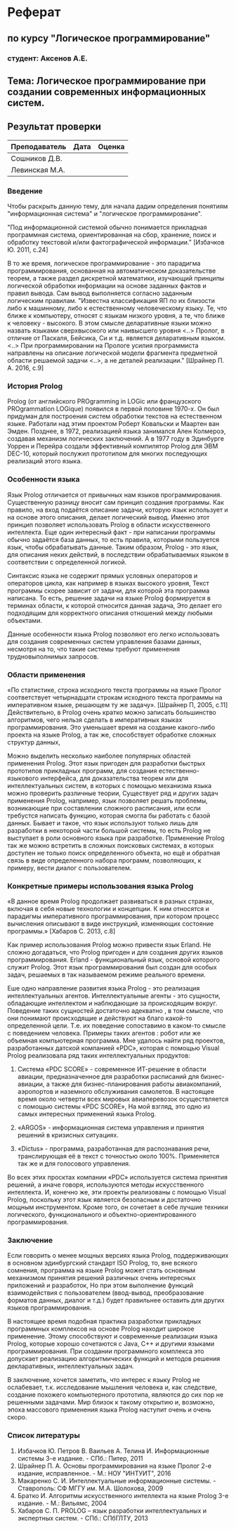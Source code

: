 # Реферат
## по курсу "Логическое программирование"

### студент: Аксенов А.Е.

## Тема: Логическое программирование при создании современных информационных систем.

## Результат проверки

| Преподаватель     | Дата         |  Оценка       |
|-------------------|--------------|---------------|
| Сошников Д.В. |              |               |
| Левинская М.А.|              |               |

### Введение

Чтобы раскрыть данную тему, для начала дадим определения понятиям "информационная система" и "логическое программирование". 

"Под информационной системой обычно понимается прикладная программная система, ориентированная на сбор, хранение, 
поиск и обработку текстовой и/или фактографической информации." [Избачков Ю. 2011, с.24]

В то же время, логическое программирование - это парадигма программирования, основанная на автоматическом доказательстве теорем, а также раздел дискретной
математики, изучающий принципы логической обработки информации на основе заданных фактов и правил вывода. Сам вывод выполняется согласно заданным
логическим правилам. "Известна классификация ЯП по их близости либо к машинному, либо к естественному человеческому языку. Те, что ближе к компьютеру, 
относят с языкам низкого уровня, а те, что ближе к человеку - высокого. В этом смысле деларативные языки можно назвать языками сверхвысокого или наивысшего 
уровня <..> Пролог, в отличие от Паскаля, Бейсика, Си и т.д. является деларативным языком. <..> При программировании на Прологе усилия программиста направлены 
на описание логической модели фрагмента предметной области решаемой задачи <..>, а не деталей реализации." [Шрайнер П. А. 2016, с.9]

### История Prolog

Prolog (от английского PROgramming in LOGic или французского PROgrammation LOGique) появился в первой половине 1970-х. Он был придуман для построения систем
обработки текстов на естественном языке. Работали над этим проектом Роберт Ковальски и Маартен ван Эмден. Позднее, в 1972, реализацией языка занимался Ален 
Колмероэ, создавая механизм логических заключений. А в 1977 году в Эдинбурге Уоррен и Перейра создали эффективный компилятор Prolog для ЭВМ DEC-10,
который послужил прототипом для многих последующих реализаций этого языка.

### Особенности языка

Язык Prolog отличается от привычных нам языков программирования. Существенную разницу вносит сам принцип создания программы. Как правило,
на вход подаётся описание задачи, которую язык использует и на основе этого описания, делает логический вывод. Именно этот принцип позволяет
использовать Prolog в области искусственного интеллекта. Еще один интересный факт - при написании программы обычно задаётся база
данных, то есть правила, которыми пользуется язык, чтобы обрабатывать данные. Таким образом, Prolog - это язык, для описания неких
действий, в последствии обрабатываемых языком в соответствии с определенной логикой.

Синтаксис языка не содержит прямых условных операторов и операторов цикла, как например в языках высокого уровня, Текст программы скорее зависит
от задачи, для которой эта программа написана. То есть, решение задачи на языке Prolog формируется в терминах области, к которой относится данная
задача, Это делает его подходящим для корректного описания отношений между любыми объектами.

Данные особенности языка Prolog позволяют его легко использовать для создания современных систем управления базами данных, несмотря на то, что
такие системы требуют применения трудновыполнимых запросов.

### Области применения

«По статистике, строка исходного текста программы на языке Пролог соответствует четырнадцати строкам исходного текста программы на
императивном языке, решающем ту же задачу». [Шрайнер П, 2005, с.11] Действительно, в Prolog очень кратко можно записать большинство алгоритмов,
чего нельзя сделать в императивных языках программирования. Это уменьшает время на создание какого-либо проекта на языке Prolog, а так же, способствует
обработке сложных структур данных,

Можно выделить несколько наиболее популярных областей применения Prolog. Этот язык пригоден для разработки быстрых прототипов прикладных
программ, для создания естественно-языкового интерфейса, для доказательства теорем или для интеллектуальных систем, в которых с помощью механизма
языка можно проверить различные теории, Существует ряд и других задач применения Prolog, например, язык позволяет решать проблемы, возникающие
при составлении сложного расписания, или если требустся написать функцию, которая смогла бы работать с базой данных. Бывает и такое, что язык
используют только лишь для разработки в некоторой части большой системы, то есть Prolog не выступает в роли основного языка при разработке. Применение
Prolog так же можно встретить в сложных поисковых системах, в которых доступен не только поиск определенного объекта, но ещё и обратная связь в 
виде определенного набора программ, позволяющих, к примеру, вести диалог с пользователем.

### Конкретные примеры использования языка Prolog

«В данное время Prolog продолжает развиваться в разных странах, включая в себя новые технологии и концепции. К ним относятся и парадигмы
императивного программирования, при котором процесс вычисления описывают в виде инструкций, изменяющих состояние программы.» [Хабаров С. 2013, с.8]

Как пример использования Prolog можно привести язык Erland. Не сложно догадаться, что Prolog пригоден и для создания других языков
программирования. Erland - функциональный язык, основой которого служит Prolog. Этот язык программирования был создан для особых задач, решаемых в
так называемом режиме реального времени. 

Еше одно направление развития языка Prolog - это реализация интеллектуальных агентов. Интеллектуальные агенты - это сущности,
обладающие интеллектом и наблюдающие за происходящим вокруг. Поведение таких сущностей достаточно адекватно , в том смысле, что они понимают
происходящие и действуют на благо какой-то определенной цели. Т.е. их поведение сопоставимо в каком-то смысле с поведением человека. Примеры
таких агентов : робот или же объемная компьютерная программа. Мне удалось найти ряд проектов, разработанных датской компанией «PDC», которая с
помощью Visual Prolog реализовала ряд таких интеллектуальных продуктов:

1. Система «PDC SCORE» - современное ИТ-решение в области авиации, предназначенное для разработки расписаний для бизнес-авиации, а также для
бизнес-планирования работы авиакомпаний, аэропортов и наземного обслуживания самолетов. В настоящее время около четверти всех мировых авиаперевозок 
осуществляется с помощью системы «PDC SCORE», На мой взгляд, это одно из самых интересных применений языка Prolog.

2. «ARGOS» - информационная система управления и принятия решений в кризисных ситуациях.

3. «Dictus» - программа, разработанная для распознавания речи, транслирующая её в текст с точностью около 100%. Применяется так же и для
голосового управления.

Во всех этих просктах компании «PDC» используется система принятия решений, а иначе говоря, используются методы искусственного интеллекта. И,
конечно же, эти проекты реализованы с помощью Visual Prolog, поскольку этот язык является безопасным и достаточно мощным инструментом.
Кроме того, он сочетает в себе лучшие техники логического, функционального и объектно-ориентированного программирования.

### Заключение

Если говорить о менее мощных версиях языка Prolog, поддерживающих в основном эдинбургский стандарт ISO Prolog, то, вне всякого сомнения,
программа на языке Prolog может стать основным механизмом принятия решений различных очень интересных приложений и разработок, Но при этом
выполнение функций взаимодействия с пользователем (ввод-вывод, преобразование форматов данных, диалог и т.д.) будет правильнее оставить для
других языков программирования.

В настоящее время подобная практика разработки прикладных программных комплексов на основе Prolog находит широкое применение. Этому
способствуют и современные реализации языка Prolog, которые хорошо сочетаются с Java, C++ и другими языками программирования. При создании
программного комплекса это допускает реализацию алгоритмических функций и методов решения декларативных, интеллектуальных задач.

В заключение, хочется заметить, что интерес к языку Prolog не ослабевает, т.к. исследование мышления человека и, как следствие, создание похожего
компьютерного прототипа, являются до сих пор не решенными задачами. Мир близок к такому открытию и, возможно, эпоха массового применения языка
Prolog наступит очень и очень скоро.

### Список литературы

1. Избачков Ю. Петров В. Ваильев А. Телина И. Информационные системы 3-е издание. - СПб.: Питер, 2011
2. Шрайнер П. А. Основы программирования на языке Пролог 2-е издание, исправленное. - М.: НОУ "ИНТУИТ", 2016
3. Макаренко С. И. Интеллектуальные информационные системы. - Ставрополь: СФ МГГУ им. М.А. Шолохова, 2009
4. Братко И. Алгоритмы искусственного интеллекта на языке Prolog 3-е издание. - М.: Вильямс, 2004
5. Хабаров С. П. PROLOG – язык разработки интеллектуальных и экспертных систем. - СПб.: СПбГЛТУ, 2013
